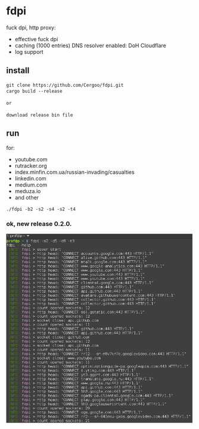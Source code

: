 # fdpi
fuck dpi, http proxy:
- effective fuck dpi
- caching (1000 entries) DNS resolver enabled: DoH Cloudflare
- log support

## install
```
git clone https://github.com/Cergoo/fdpi.git
cargo build --release

or

download release bin file 
```

## run
for: 
- youtube.com 
- rutracker.org
- index.minfin.com.ua/russian-invading/casualties
- linkedin.com
- medium.com
- meduza.io
- and other
```
./fdpi -b2 -s2 -s4 -s2 -t4
```

### ok, new release 0.2.0.


<img src="img1.jpg" width="500">